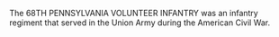 The 68TH PENNSYLVANIA VOLUNTEER INFANTRY was an infantry regiment that served in the Union Army during the American Civil War.
